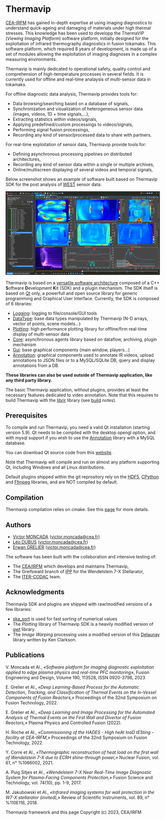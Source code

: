 

# Thermavip

[CEA-IRFM](http://irfm.cea.fr/en/index.php) has gained in-depth expertise at using imaging diagnostics to understand quick-ageing and damaging of materials under high thermal stresses. This knowledge has been used to developp the ThermaVIP (*Viewing Imaging Platform*) software platform, initially designed for the exploitation of infrared thermography diagnostics in fusion tokamaks. This software platform, which required 8 years of development, is made up of a set of modules allowing the exploitation of imaging diagnoses in a complex measuring environments.

Thermavip is mainly dedicated to operational safety, quality control and comprehension of high-temperature processes in several fields. It is currently used for offline and real-time analaysis of multi-sensor data in tokamaks.

For offline diagnostic data analysis, Thermavip provides tools for:

* Data browsing/searching based on a database of signals,
* Synchronization and visualization of heterogeneous sensor data (images, videos, 1D + time signals,...),
* Extracting statistics within videos/signals,
* Applying predefined/custom processings to videos/signals,
* Performing signal fusion processings,
* Recording any kind of sensor/processed data to share with partners.

For real-time exploitation of sensor data, Thermavip provide tools for:

* Defining asynchronous processing pipelines on distributed architectures,
* Recording any kind of sensor data within a single or multiple archives,
* Online/multiscreen displaying of several videos and temporal signals,

Below screenshot shows an example of software built based on Thermavip SDK for the post analysis of [WEST](https://irfm.cea.fr/en/west/) sensor data:

![Thermavip](docs/images/thermavip.png)

Thermavip is based on a [versatile software architecture](docs/architecture.md) composed of a C++  **S**oftware **D**evelopment  **K**it (SDK) and a plugin mechanism.
The SDK itself is based on [Qt](https://www.qt.io) only, a powerfull and open source library for generic programming and Graphical User Interface. Currently, the SDK is composed of 6 libraries:

-	[Logging](docs/logging.md): logging to file/console/GUI tools
-	[DataType](docs/datatypes.md): base data types manipulated by Thermavip (N-D arrays, vector of points, scene models...)
-	[Plotting](docs/plotting.md): high performance plotting library for offline/firm real-time display of multi-sensor data
-	[Core](docs/core.md): asynchronous agents library based on dataflow, archiving, plugin mechanism
-	[Gui](docs/gui.md): base graphical components (main window, players...)
-	[Annotation](docs/annotation.md): graphical components used to annotate IR videos, upload annotations to JSON files or to a MySQL/SQLite DB, query and display annotations from a DB.

**These libraries can also be used outside of Thermavip application, like any third party library.**

The basic Thermavip application, without plugins, provides at least the necessary features dedicated to video annotation.
Note that this requires to build Thermavip with the [librir](https://github.com/IRFM/librir) library (see [build](docs/compilation.md) notes).


## Prerequisites

To compile and run Thermavip, you need a valid Qt installation (starting version 5.9).
Qt needs to be compiled with the desktop opengl option, and with mysql support if you wish to use the [Annotation](docs/annotation.md) library with a MySQL database.

You can download Qt source code from this [website](https://download.qt.io/archive/qt/).

Note that Thermavip will compile and run on almost any platform supporting Qt, including Windows and all Linux distributions.

Default plugins shipped within the git reprository rely on the [HDF5](https://www.hdfgroup.org/solutions/hdf5/), [CPython](https://github.com/python/cpython) and [Ffmpeg](https://ffmpeg.org/) libraries, and are NOT compiled by default.

## Compilation

Thermavip compilation relies on cmake. See this [page](docs/compilation.md) for more details.

## Authors

* [Victor MONCADA](mailto:victor.moncada@cea.fr) (victor.moncada@cea.fr)
* [Léo DUBUS](mailto:leo.dubus@cea.fr) (victor.moncada@cea.fr)
* [Erwan GRELIER](mailto:erwan.grelier@cea.fr) (victor.moncada@cea.fr)

The software has been built with the collaboration and intensive testing of:

* The [CEA/IRFM](http://irfm.cea.fr/en/index.php) which develops and maintains Thermavip,
* The Greifswald branch of [IPP](https://www.ipp.mpg.de/w7x) for the Wendelstein 7-X Stellarator,
* The [ITER-CODAC](https://www.iter.org/mach/Codac) team.

## Acknowledgments

Thermavip SDK and plugins are shipped with raw/modified versions of a few libraries:

* [ska_sort](https://github.com/skarupke/ska_sort) is used for fast sorting of numerical values
* The *Plotting* library of Thermavip SDK is a heavily modified version of [qwt](https://qwt.sourceforge.io/) library.
* The *Image Warping* processing uses a modified version of this [Delaunay](https://github.com/paulzfm/MSTSolver/tree/master/delaunay) library written by Ken Clarkson.

## Publications

V. Moncada et Al., *«Software platform for imaging diagnostic exploitation applied to edge plasma physics and real-time PFC monitoring»*, Fusion Engineering and Design, Volume 190, 113528, ISSN 0920-3796, 2023

E. Grelier et Al., *«Deep Learning-Based Process for the Automatic Detection, Tracking, and Classification of Thermal Events on the In-Vessel Components of Fusion Reactors,»* Proceedings of the 32nd Symposium on Fusion Technology, 2022.

E. Grelier et Al., *«Deep Learning and Image Processing for the Automated Analysis of Thermal Events on the First Wall and Divertor of Fusion Reactors,»* Plasma Physics and Controlled Fusion (2022). 

H. Roche et Al., *«Commissioning of the HADES - High heAt loaD tESting - facility at CEA-IRFM,»* Proceedings of the 32nd Symposium on Fusion Technology, 2022.

Y. Corre et Al., *«Thermographic reconstruction of heat load on the first wall of Wendelstein 7-X due to ECRH shine-through power,»* Nuclear Fusion, vol. 61, n° %1066002, 2021. 

A. Puig Sitjes et Al., *«Wendelstein 7-X Near Real-Time Image Diagnostic System for Plasma-Facing Components Protection,»* Fusion Science and Technology, vol. 74(10), pp. 1-9, 2017. 

M. Jakubowski et Al., *«Infrared imaging systems for wall protection in the W7-X stellarator (invited),»* Review of Scientific Instruments, vol. 89, n° %110E116, 2018.



Thermavip framework and this page Copyright (c) 2023, CEA/IRFM